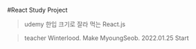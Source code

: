 #React Study Project

> udemy 한입 크기로 잘라 먹는 React.js

> teacher Winterlood.
> Make MyoungSeob.
> 2022.01.25 Start
